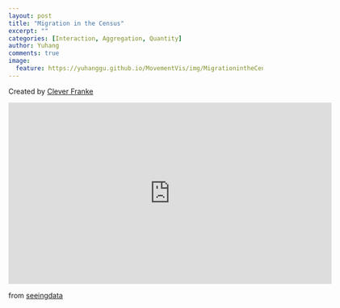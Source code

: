 ```yaml
---
layout: post
title: "Migration in the Census"
excerpt: ""
categories: [Interaction, Aggregation, Quantity]
author: Yuhang
comments: true
image:
  feature: https://yuhanggu.github.io/MovementVis/img/MigrationintheCensus.png
---
```


 
<p>Created by <a href="https://www.cleverfranke.com/contact">Clever Franke</a></p>

<div>
    <iframe src="http://seeingdata.cleverfranke.com/census/#" width="640" height="360" frameborder="0"></iframe>
    <br>
</div>



<p>from <a href="http://seeingdata.cleverfranke.com/census/#">seeingdata</a></p>
